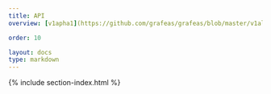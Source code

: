 ```yaml
---
title: API
overview: [v1apha1](https://github.com/grafeas/grafeas/blob/master/v1alpha1/docs/GrafeasApi.md)

order: 10

layout: docs
type: markdown
---
```


{% include section-index.html %}
